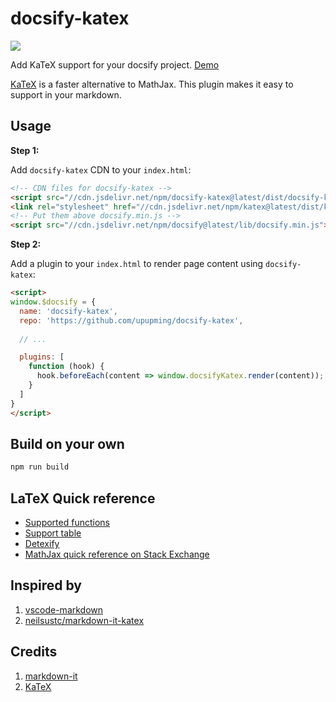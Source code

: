 # docsify-katex

[![](https://data.jsdelivr.com/v1/package/npm/docsify-katex/badge)](https://www.jsdelivr.com/package/npm/docsify-katex)

Add KaTeX support for your docsify project. [Demo](https://upupming.site/docsify-katex)

[KaTeX](https://github.com/Khan/KaTeX) is a faster alternative to MathJax. This plugin makes it easy to support in your markdown.

## Usage

**Step 1:**

Add `docsify-katex` CDN to your `index.html`:

```html
<!-- CDN files for docsify-katex -->
<script src="//cdn.jsdelivr.net/npm/docsify-katex@latest/dist/docsify-katex.js"></script>
<link rel="stylesheet" href="//cdn.jsdelivr.net/npm/katex@latest/dist/katex.min.css">
<!-- Put them above docsify.min.js -->
<script src="//cdn.jsdelivr.net/npm/docsify@latest/lib/docsify.min.js"></script>
```

**Step 2:**

Add a plugin to your `index.html` to render page content using `docsify-katex`:

```html
<script>
window.$docsify = {
  name: 'docsify-katex',
  repo: 'https://github.com/upupming/docsify-katex',
  
  // ...

  plugins: [
    function (hook) {
      hook.beforeEach(content => window.docsifyKatex.render(content));
    }
  ]
}
</script>
```

## Build on your own

```bash
npm run build
```

## LaTeX Quick reference

+ [Supported functions](https://upupming.site/docsify-katex/#/supported)
+ [Support table](https://upupming.site/docsify-katex/#/support-table)
+ [Detexify](http://detexify.kirelabs.org/classify.html)
+ [MathJax quick reference on Stack Exchange](https://math.meta.stackexchange.com/questions/5020/mathjax-basic-tutorial-and-quick-reference)

## Inspired by

1. [vscode-markdown](https://github.com/neilsustc/vscode-markdown)
2. [neilsustc/markdown-it-katex](https://github.com/neilsustc/markdown-it-katex)

## Credits

1. [markdown-it](https://markdown-it.github.io/markdown-it/)
2. [KaTeX](https://github.com/Khan/KaTeX)
